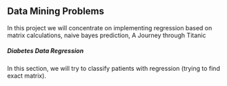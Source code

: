 <h2>Data Mining Problems</h2>
<p>In this project we will concentrate on implementing regression based on matrix calculations, naive bayes prediction, A Journey through Titanic</p>

<h5> Diabetes Data Regression </h5>
<p>In this section, we will try to classify patients with regression (trying to find exact matrix).
</p> 
